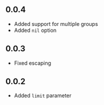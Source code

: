 ## 0.0.4

- Added support for multiple groups
- Added `nil` option

## 0.0.3

- Fixed escaping

## 0.0.2

- Added `limit` parameter
